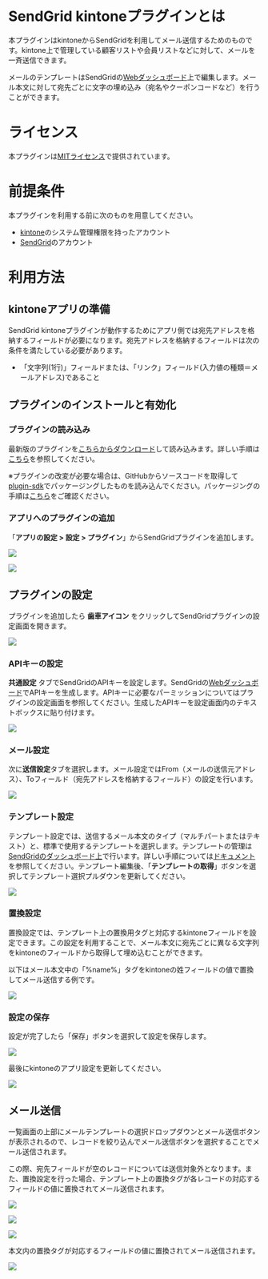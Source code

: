 # SendGrid kintoneプラグインとは
本プラグインはkintoneからSendGridを利用してメール送信するためのものです。kintone上で管理している顧客リストや会員リストなどに対して、メールを一斉送信できます。

メールのテンプレートはSendGridの[Webダッシュボード](https://sendgrid.com/templates/)上で編集します。メール本文に対して宛先ごとに文字の埋め込み（宛名やクーポンコードなど）を行うことができます。

# ライセンス
本プラグインは[MITライセンス](https://github.com/SendGridJP/kintone-sendgrid-plugin/blob/master/LICENSE.txt)で提供されています。

# 前提条件
本プラグインを利用する前に次のものを用意してください。

- [kintone](https://kintone.cybozu.com/jp/)のシステム管理権限を持ったアカウント
- [SendGrid](https://sendgrid.kke.co.jp)のアカウント

# 利用方法

## kintoneアプリの準備
SendGrid kintoneプラグインが動作するためにアプリ側では宛先アドレスを格納するフィールドが必要になります。宛先アドレスを格納するフィールドは次の条件を満たしている必要があります。

- 「文字列(1行)」フィールドまたは、「リンク」フィールド(入力値の種類＝メールアドレス)であること

## プラグインのインストールと有効化

### プラグインの読み込み
最新版のプラグインを[こちらからダウンロード](https://github.com/SendGridJP/kintone-sendgrid-plugin/blob/master/plugin.zip?raw=true)して読み込みます。詳しい手順は[こちら](https://help.cybozu.com/ja/k/admin/plugin.html)を参照してください。

※プラグインの改変が必要な場合は、GitHubからソースコードを取得して[plugin-sdk](https://github.com/kintone/plugin-sdk)でパッケージングしたものを読み込んでください。パッケージングの手順は[こちら](https://developer.cybozu.io/hc/ja/articles/203283794)をご確認ください。

### アプリへのプラグインの追加
「**アプリの設定 > 設定 > プラグイン**」からSendGridプラグインを追加します。

![](images/15-0.png)

![](images/15-1.png)

## プラグインの設定
プラグインを追加したら **歯車アイコン** をクリックしてSendGridプラグインの設定画面を開きます。

![](images/15-2.png)

### APIキーの設定
**共通設定** タブでSendGridのAPIキーを設定します。SendGridの[Webダッシュボード](https://app.sendgrid.com/settings/api_keys)でAPIキーを生成します。APIキーに必要なパーミッションについてはプラグインの設定画面を参照してください。生成したAPIキーを設定画面内のテキストボックスに貼り付けます。

![](images/15-3.png)

### メール設定
次に**送信設定**タブを選択します。メール設定ではFrom（メールの送信元アドレス）、Toフィールド（宛先アドレスを格納するフィールド）の設定を行います。

![](images/15-4.png)

### テンプレート設定
テンプレート設定では、送信するメール本文のタイプ（マルチパートまたはテキスト）と、標準で使用するテンプレートを選択します。テンプレートの管理は[SendGridのダッシュボード上](https://sendgrid.com/templates)で行います。詳しい手順については[ドキュメント](https://sendgrid.kke.co.jp/docs/Tutorials/A_Transaction_Mail/using_templates.html#-Edit)を参照してください。テンプレート編集後、「**テンプレートの取得**」ボタンを選択してテンプレート選択プルダウンを更新してください。

![](images/15-5.png)

### 置換設定
置換設定では、テンプレート上の置換用タグと対応するkintoneフィールドを設定できます。この設定を利用することで、メール本文に宛先ごとに異なる文字列をkintoneのフィールドから取得して埋め込むことができます。

以下はメール本文中の「%name%」タグをkintoneの姓フィールドの値で置換してメール送信する例です。

![](images/15-6.png)

### 設定の保存

設定が完了したら「保存」ボタンを選択して設定を保存します。

![](images/15-7.png)

最後にkintoneのアプリ設定を更新してください。

![](images/15-8.png)

## メール送信

一覧画面の上部にメールテンプレートの選択ドロップダウンとメール送信ボタンが表示されるので、レコードを絞り込んでメール送信ボタンを選択することでメール送信されます。

この際、宛先フィールドが空のレコードについては送信対象外となります。また、置換設定を行った場合、テンプレート上の置換タグが各レコードの対応するフィールドの値に置換されてメール送信されます。

![](images/15-9.png)

![](images/15-10.png)

![](images/15-11.png)

本文内の置換タグが対応するフィールドの値に置換されてメール送信されます。

![](images/15-12.png)
